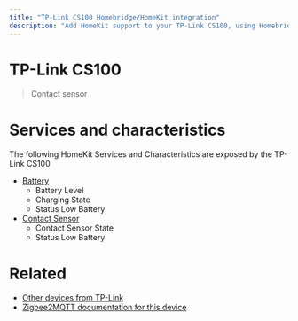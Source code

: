 ```yaml
---
title: "TP-Link CS100 Homebridge/HomeKit integration"
description: "Add HomeKit support to your TP-Link CS100, using Homebridge, Zigbee2MQTT and homebridge-z2m."
---
```

<!---
This file has been GENERATED using src/docgen/docgen.ts
DO NOT EDIT THIS FILE MANUALLY!
-->
# TP-Link CS100
> Contact sensor


# Services and characteristics
The following HomeKit Services and Characteristics are exposed by
the TP-Link CS100

* [Battery](../../battery.md)
  * Battery Level
  * Charging State
  * Status Low Battery
* [Contact Sensor](../../sensors.md)
  * Contact Sensor State
  * Status Low Battery


# Related
* [Other devices from TP-Link](../index.md#tp-link)
* [Zigbee2MQTT documentation for this device](https://www.zigbee2mqtt.io/devices/CS100.html)